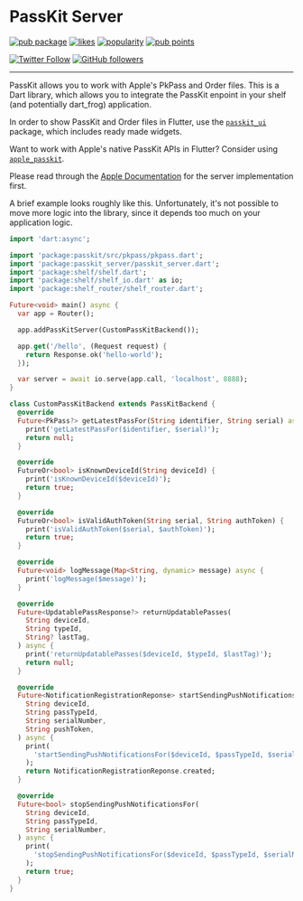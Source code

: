 # PassKit Server

[![pub package](https://img.shields.io/pub/v/passkit_server.svg)](https://pub.dev/packages/passkit_server)
[![likes](https://img.shields.io/pub/likes/passkit_server)](https://pub.dev/packages/passkit_server/score)
[![popularity](https://img.shields.io/pub/popularity/passkit_server)](https://pub.dev/packages/passkit_server/score)
[![pub points](https://img.shields.io/pub/points/passkit_server)](https://pub.dev/packages/passkit_server/score)


[![Twitter Follow](https://img.shields.io/twitter/follow/ue_man?style=social)](https://twitter.com/ue_man)
[![GitHub followers](https://img.shields.io/github/followers/ueman?style=social)](https://github.com/ueman)

-------

PassKit allows you to work with Apple's PkPass and Order files. This is a Dart library, which allows you to integrate the PassKit enpoint in your shelf (and potentially dart_frog) application.

In order to show PassKit and Order files in Flutter, use the [`passkit_ui`](https://pub.dev/packages/passkit_ui) package, which includes ready made widgets.

Want to work with Apple's native PassKit APIs in Flutter? Consider using [`apple_passkit`](https://pub.dev/packages/apple_passkit).

Please read through the [Apple Documentation](https://developer.apple.com/documentation/walletpasses/adding-a-web-service-to-update-passes) for the server implementation first.

A brief example looks roughly like this. Unfortunately, it's not possible to move more logic into
the library, since it depends too much on your application logic.

```dart
import 'dart:async';

import 'package:passkit/src/pkpass/pkpass.dart';
import 'package:passkit_server/passkit_server.dart';
import 'package:shelf/shelf.dart';
import 'package:shelf/shelf_io.dart' as io;
import 'package:shelf_router/shelf_router.dart';

Future<void> main() async {
  var app = Router();

  app.addPassKitServer(CustomPassKitBackend());

  app.get('/hello', (Request request) {
    return Response.ok('hello-world');
  });

  var server = await io.serve(app.call, 'localhost', 8888);
}

class CustomPassKitBackend extends PassKitBackend {
  @override
  Future<PkPass?> getLatestPassFor(String identifier, String serial) async {
    print('getLatestPassFor($identifier, $serial)');
    return null;
  }

  @override
  FutureOr<bool> isKnownDeviceId(String deviceId) {
    print('isKnownDeviceId($deviceId)');
    return true;
  }

  @override
  FutureOr<bool> isValidAuthToken(String serial, String authToken) {
    print('isValidAuthToken($serial, $authToken)');
    return true;
  }

  @override
  Future<void> logMessage(Map<String, dynamic> message) async {
    print('logMessage($message)');
  }

  @override
  Future<UpdatablePassResponse?> returnUpdatablePasses(
    String deviceId,
    String typeId,
    String? lastTag,
  ) async {
    print('returnUpdatablePasses($deviceId, $typeId, $lastTag)');
    return null;
  }

  @override
  Future<NotificationRegistrationReponse> startSendingPushNotificationsFor(
    String deviceId,
    String passTypeId,
    String serialNumber,
    String pushToken,
  ) async {
    print(
      'startSendingPushNotificationsFor($deviceId, $passTypeId, $serialNumber, $pushToken)',
    );
    return NotificationRegistrationReponse.created;
  }

  @override
  Future<bool> stopSendingPushNotificationsFor(
    String deviceId,
    String passTypeId,
    String serialNumber,
  ) async {
    print(
      'stopSendingPushNotificationsFor($deviceId, $passTypeId, $serialNumber)',
    );
    return true;
  }
}
```
